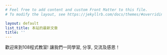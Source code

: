 ```yaml
---
# Feel free to add content and custom Front Matter to this file.
# To modify the layout, see https://jekyllrb.com/docs/themes/#overriding-theme-defaults

layout: default
list_title: 本站的最新文章
title: ''
---
```


歡迎來到108程式教室! 讓我們一同學習, 分享, 交流及感恩！
